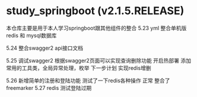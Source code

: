 # study_springboot  (v2.1.5.RELEASE)
本仓库主要是用于本人学习springboot跟其他组件的整合
5.23  yml 整合单机版redis 和 mysql数据库

5.24   整合swagger2 api接口文档

5.25   调试swagger2 根据swagger2页面可以实现查询删除功能 开启热部署 
        添加常用的工具类，全局异常处理，枚举
        下一步计划 实现redis增删
        
5.26  新增简单的注册和登陆功能
      测试了一下redis各种操作 正常
      整合了freemarker
5.27  redis 测试登陆过期
